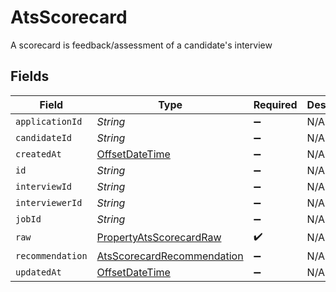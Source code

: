 # AtsScorecard

A scorecard is feedback/assessment of a candidate's interview


## Fields

| Field                                                                                     | Type                                                                                      | Required                                                                                  | Description                                                                               |
| ----------------------------------------------------------------------------------------- | ----------------------------------------------------------------------------------------- | ----------------------------------------------------------------------------------------- | ----------------------------------------------------------------------------------------- |
| `applicationId`                                                                           | *String*                                                                                  | :heavy_minus_sign:                                                                        | N/A                                                                                       |
| `candidateId`                                                                             | *String*                                                                                  | :heavy_minus_sign:                                                                        | N/A                                                                                       |
| `createdAt`                                                                               | [OffsetDateTime](https://docs.oracle.com/javase/8/docs/api/java/time/OffsetDateTime.html) | :heavy_minus_sign:                                                                        | N/A                                                                                       |
| `id`                                                                                      | *String*                                                                                  | :heavy_minus_sign:                                                                        | N/A                                                                                       |
| `interviewId`                                                                             | *String*                                                                                  | :heavy_minus_sign:                                                                        | N/A                                                                                       |
| `interviewerId`                                                                           | *String*                                                                                  | :heavy_minus_sign:                                                                        | N/A                                                                                       |
| `jobId`                                                                                   | *String*                                                                                  | :heavy_minus_sign:                                                                        | N/A                                                                                       |
| `raw`                                                                                     | [PropertyAtsScorecardRaw](../../models/shared/PropertyAtsScorecardRaw.md)                 | :heavy_check_mark:                                                                        | N/A                                                                                       |
| `recommendation`                                                                          | [AtsScorecardRecommendation](../../models/shared/AtsScorecardRecommendation.md)           | :heavy_minus_sign:                                                                        | N/A                                                                                       |
| `updatedAt`                                                                               | [OffsetDateTime](https://docs.oracle.com/javase/8/docs/api/java/time/OffsetDateTime.html) | :heavy_minus_sign:                                                                        | N/A                                                                                       |